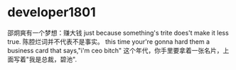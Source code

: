 # developer1801
邵炯爽有一个梦想：赚大钱
just because something's trite does't make it less true.
陈腔烂词并不代表不是事实。
this time your're gonna hard them a business card that says,"i'm ceo bitch"
这个年代，你手里要拿着一张名片，上面写着"我是总裁，碧池".
